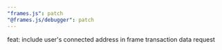 ```yaml
---
"frames.js": patch
"@frames.js/debugger": patch
---
```


feat: include user's connected address in frame transaction data request
